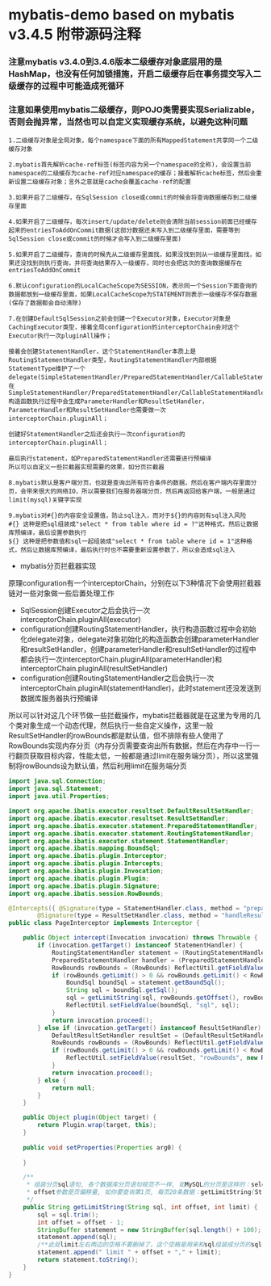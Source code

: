 # mybatis-demo based on mybatis v3.4.5 附带源码注释
### 注意mybatis v3.4.0到3.4.6版本二级缓存对象底层用的是HashMap，也没有任何加锁措施，开启二级缓存后在事务提交写入二级缓存的过程中可能造成死循环
### 注意如果使用mybatis二级缓存，则POJO类需要实现Serializable，否则会抛异常，当然也可以自定义实现缓存系统，以避免这种问题
```
1.二级缓存对象是全局对象，每个namespace下面的所有MappedStatement共享同一个二级缓存对象

2.mybatis首先解析cache-ref标签(标签内容为另一个namespace的全称)，会设置当前namespace的二级缓存为cache-ref对应namespace的缓存；接着解析cache标签，然后会重新设置二级缓存对象；言外之意就是cache会覆盖cache-ref的配置

3.如果开启了二级缓存，在SqlSession close或commit的时候会将查询数据缓存到二级缓存里面

4.如果开启了二级缓存，每次insert/update/delete则会清除当前session前面已经缓存起来的entriesToAddOnCommit数据(这部分数据还未写入到二级缓存里面，需要等到SqlSession close或commit的时候才会写入到二级缓存里面)

5.如果开启了二级缓存，查询的时候先从二级缓存里面找，如果没找到则从一级缓存里面找，如果还没找到则执行查询，并将查询结果存入一级缓存，同时也会把这次的查询数据缓存在entriesToAddOnCommit

6.默认configuration的LocalCacheScope为SESSION，表示同一个Session下面查询的数据都放到一级缓存里面，如果LocalCacheScope为STATEMENT则表示一级缓存不保存数据(保存了数据都会自动清除)

7.在创建DefaultSqlSession之前会创建一个Executor对象，Executor对象是CachingExecutor类型，接着全局configuration的interceptorChain会对这个Executor执行一次pluginAll操作；

接着会创建StatementHandler，这个StatementHandler本质上是RoutingStatementHandler类型，RoutingStatementHandler内部根据StatementType维护了一个delegate(SimpleStatementHandler/PreparedStatementHandler/CallableStatementHandler)，在SimpleStatementHandler/PreparedStatementHandler/CallableStatementHandler构造函数执行过程中会生成ParameterHandler和ResultSetHandler，ParameterHandler和ResultSetHandler也需要做一次interceptorChain.pluginAll；

创建好StatementHandler之后还会执行一次configuration的interceptorChain.pluginAll；

最后执行statement，如PreparedStatementHandler还需要进行预编译
所以可以自定义一些拦截器实现需要的效果，如分页拦截器

8.mybatis默认是客户端分页，也就是查询出所有符合条件的数据，然后在客户端内存里面分页，会带来很大的网络IO，所以需要我们在服务器端分页，然后再返回给客户端，一般是通过limit(mysql)关键字实现

9.mybatis对#{}的内容安全设置值，防止sql注入，而对于${}的内容则有sql注入风险
#{} 这种是把sql组装成"select * from table where id = ?"这种格式，然后让数据库预编译，最后设置参数执行
${} 这种是把参数值和sql一起组装成"select * from table where id = 1"这种格式，然后让数据库预编译，最后执行时也不需要重新设置参数了，所以会造成sql注入
```

- mybatis分页拦截器实现

原理configuration有一个interceptorChain，分别在以下3种情况下会使用拦截器链对一些对象做一些后置处理工作

- SqlSession创建Executor之后会执行一次interceptorChain.pluginAll(executor)
- configuration创建RoutingStatementHandler，执行构造函数过程中会初始化delegate对象，delegate对象初始化的构造函数会创建parameterHandler和resultSetHandler，创建parameterHandler和resultSetHandler的过程中都会执行一次interceptorChain.pluginAll(parameterHandler)和interceptorChain.pluginAll(resultSetHandler)
- configuration创建RoutingStatementHandler之后会执行一次interceptorChain.pluginAll(statementHandler)，此时statement还没发送到数据库服务器执行预编译

所以可以针对这几个环节做一些拦截操作，mybatis拦截器就是在这里为专用的几个类对象生成一个动态代理，然后执行一些自定义操作，这里一般ResultSetHandler的rowBounds都是默认值，但不排除有些人使用了RowBounds实现内存分页（内存分页需要查询出所有数据，然后在内存中一行一行翻页获取目标内容，性能太低，一般都是通过limit在服务端分页），所以这里强制将rowBounds设为默认值，然后利用limit在服务端分页

```java
import java.sql.Connection;
import java.sql.Statement;
import java.util.Properties;

import org.apache.ibatis.executor.resultset.DefaultResultSetHandler;
import org.apache.ibatis.executor.resultset.ResultSetHandler;
import org.apache.ibatis.executor.statement.PreparedStatementHandler;
import org.apache.ibatis.executor.statement.RoutingStatementHandler;
import org.apache.ibatis.executor.statement.StatementHandler;
import org.apache.ibatis.mapping.BoundSql;
import org.apache.ibatis.plugin.Interceptor;
import org.apache.ibatis.plugin.Intercepts;
import org.apache.ibatis.plugin.Invocation;
import org.apache.ibatis.plugin.Plugin;
import org.apache.ibatis.plugin.Signature;
import org.apache.ibatis.session.RowBounds;

@Intercepts({ @Signature(type = StatementHandler.class, method = "prepare", args = { Connection.class, Integer.class }),
		@Signature(type = ResultSetHandler.class, method = "handleResultSets", args = { Statement.class }) })
public class PageInterceptor implements Interceptor {

	public Object intercept(Invocation invocation) throws Throwable {
		if (invocation.getTarget() instanceof StatementHandler) {
			RoutingStatementHandler statement = (RoutingStatementHandler) invocation.getTarget();
			PreparedStatementHandler handler = (PreparedStatementHandler) ReflectUtil.getFieldValue(statement,"delegate");//通过反射工具类获取值，反射工具类百度一大堆
			RowBounds rowBounds = (RowBounds) ReflectUtil.getFieldValue(handler, "rowBounds");
			if (rowBounds.getLimit() > 0 && rowBounds.getLimit() < RowBounds.NO_ROW_LIMIT) {
				BoundSql boundSql = statement.getBoundSql();
				String sql = boundSql.getSql();
				sql = getLimitString(sql, rowBounds.getOffset(), rowBounds.getLimit());
				ReflectUtil.setFieldValue(boundSql, "sql", sql);
			}
			return invocation.proceed();
		} else if (invocation.getTarget() instanceof ResultSetHandler) {
			DefaultResultSetHandler resultSet = (DefaultResultSetHandler) invocation.getTarget();
			RowBounds rowBounds = (RowBounds) ReflectUtil.getFieldValue(resultSet, "rowBounds");
			if (rowBounds.getLimit() > 0 && rowBounds.getLimit() < RowBounds.NO_ROW_LIMIT) {
				ReflectUtil.setFieldValue(resultSet, "rowBounds", new RowBounds());
			}
			return invocation.proceed();
		} else {
			return null;
		}
	}

	public Object plugin(Object target) {
		return Plugin.wrap(target, this);
	}
	
	public void setProperties(Properties arg0) {
		
	}

	/**
	 * 组装分页sql语句, 各个数据库分页语句规范不一样, 如MySQL的分页是这样的：select * from A limit 0,20(limit 0,20表示从第1页开始，每页20条记录)
	 * offset参数是页偏移量, 如你要查询第1页, 每页20条数据：getLimitString(String sql, int 1, int 20), sql就是你的查询语句
	 */
	public String getLimitString(String sql, int offset, int limit) {
		sql = sql.trim();
		int offset = offset - 1;
		StringBuffer statement = new StringBuffer(sql.length() + 100);
		statement.append(sql);
		/**此处limit左右两边的空格不要删掉了，这个空格是用来和sql组装成分页的sql*/
		statement.append(" limit " + offset + "," + limit);
		return statement.toString();
	}
}
```
